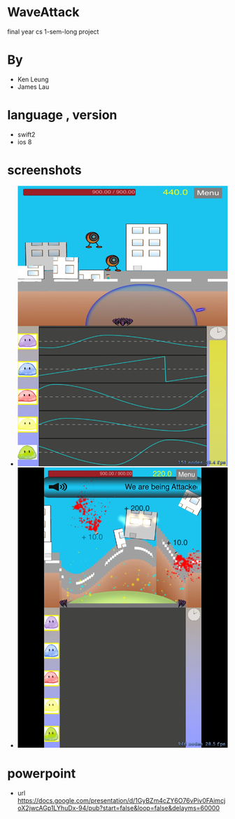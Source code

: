 # WaveAttack
final year cs 1-sem-long project

# By
- Ken Leung
- James Lau

# language , version
- swift2
- ios 8

# screenshots

- ![normal](https://github.com/yat011/WaveAttack/blob/master/gameplay/IMG_0014.jpg?raw=true)
- ![attack](https://github.com/yat011/WaveAttack/blob/master/gameplay/IMG_0009.jpg?raw=true)

# powerpoint
- url https://docs.google.com/presentation/d/1GyBZm4cZY6O76vPiv0FAimcjoX2jwcAGp1LYhuDx-94/pub?start=false&loop=false&delayms=60000

